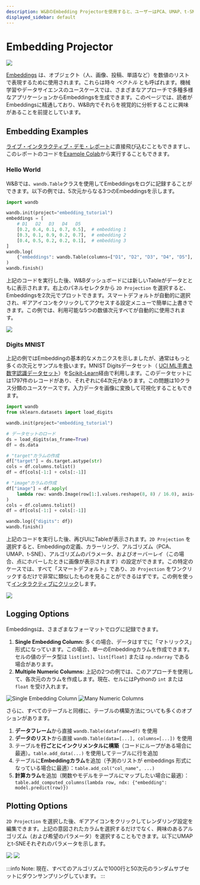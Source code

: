```yaml
---
description: W&BのEmbedding Projectorを使用すると、ユーザーはPCA、UMAP、t-SNEなどの一般的な次元削減アルゴリズムを使用して、多次元の埋め込みを2D平面にプロットできます。
displayed_sidebar: default
---
```



# Embedding Projector

![](/images/weave/embedding_projector.png)

[Embeddings](https://developers.google.com/machine-learning/crash-course/embeddings/video-lecture) は、オブジェクト（人、画像、投稿、単語など）を数値のリストで表現するために使用されます。これらは時々 _ベクトル_ とも呼ばれます。機械学習やデータサイエンスのユースケースでは、さまざまなアプローチで多種多様なアプリケーションからEmbeddingsを生成できます。このページでは、読者がEmbeddingsに精通しており、W&B内でそれらを視覚的に分析することに興味があることを前提としています。

## Embedding Examples

[ライブ・インタラクティブ・デモ・レポート](https://wandb.ai/timssweeney/toy\_datasets/reports/Feature-Report-W-B-Embeddings-Projector--VmlldzoxMjg2MjY4?accessToken=bo36zrgl0gref1th5nj59nrft9rc4r71s53zr2qvqlz68jwn8d8yyjdz73cqfyhq)に直接飛び込むこともできますし、このレポートのコードを[Example Colab](https://colab.research.google.com/drive/1DaKL4lZVh3ETyYEM1oJ46ffjpGs8glXA#scrollTo=D--9i6-gXBm\_)から実行することもできます。

### Hello World

W&Bでは、`wandb.Table`クラスを使用してEmbeddingsをログに記録することができます。以下の例では、5次元からなる3つのEmbeddingsを示します。

```python
import wandb

wandb.init(project="embedding_tutorial")
embeddings = [
    # D1   D2   D3   D4   D5
    [0.2, 0.4, 0.1, 0.7, 0.5],  # embedding 1
    [0.3, 0.1, 0.9, 0.2, 0.7],  # embedding 2
    [0.4, 0.5, 0.2, 0.2, 0.1],  # embedding 3
]
wandb.log(
    {"embeddings": wandb.Table(columns=["D1", "D2", "D3", "D4", "D5"], data=embeddings)}
)
wandb.finish()
```

上記のコードを実行した後、W&Bダッシュボードには新しいTableがデータとともに表示されます。右上のパネルセレクタから `2D Projection` を選択すると、Embeddingsを2次元でプロットできます。スマートデフォルトが自動的に選択され、ギアアイコンをクリックしてアクセスする設定メニューで簡単に上書きできます。この例では、利用可能な5つの数値次元すべてが自動的に使用されます。

![](/images/app_ui/weave_hello_world.png)

### Digits MNIST

上記の例ではEmbeddingの基本的なメカニクスを示しましたが、通常はもっと多くの次元とサンプルを扱います。MNIST Digitsデータセット（ [UCI ML手書き数字認識データセット](https://archive.ics.uci.edu/ml/datasets/Optical+Recognition+of+Handwritten+Digits)）を[Scikit-Learn](https://scikit-learn.org/stable/modules/generated/sklearn.datasets.load\_digits.html)経由で利用します。このデータセットには1797件のレコードがあり、それぞれに64次元があります。この問題は10クラス分類のユースケースです。入力データを画像に変換して可視化することもできます。

```python
import wandb
from sklearn.datasets import load_digits

wandb.init(project="embedding_tutorial")

# データセットのロード
ds = load_digits(as_frame=True)
df = ds.data

# "target"カラムの作成
df["target"] = ds.target.astype(str)
cols = df.columns.tolist()
df = df[cols[-1:] + cols[:-1]]

# "image"カラムの作成
df["image"] = df.apply(
    lambda row: wandb.Image(row[1:].values.reshape(8, 8) / 16.0), axis=1
)
cols = df.columns.tolist()
df = df[cols[-1:] + cols[:-1]]

wandb.log({"digits": df})
wandb.finish()
```

上記のコードを実行した後、再びUIにTableが表示されます。`2D Projection` を選択すると、Embeddingの定義、カラーリング、アルゴリズム（PCA、UMAP、t-SNE）、アルゴリズムのパラメータ、およびオーバーレイ（この場合、点にホバーしたときに画像が表示されます）の設定ができます。この特定のケースでは、すべて「スマートデフォルト」であり、`2D Projection` をワンクリックするだけで非常に類似したものを見ることができるはずです。この例を使って[インタラクティブにクリック](https://wandb.ai/timssweeney/embedding\_tutorial/runs/k6guxhum?workspace=user-timssweeney)します。

![](/images/weave/embedding_projector.png)

## Logging Options

Embeddingsは、さまざまなフォーマットでログに記録できます。

1. **Single Embedding Column:** 多くの場合、データはすでに「マトリックス」形式になっています。この場合、単一のEmbeddingカラムを作成できます。セルの値のデータ型は `list[int]`、`list[float]` または `np.ndarray` である場合があります。
2. **Multiple Numeric Columns:** 上記の2つの例では、このアプローチを使用して、各次元のカラムを作成します。現在、セルにはPythonの `int` または `float` を受け入れます。

![Single Embedding Column](/images/weave/logging_options.png)
![Many Numeric Columns](/images/weave/logging_option_image_right.png)

さらに、すべてのテーブルと同様に、テーブルの構築方法についても多くのオプションがあります。

1. **データフレーム**から直接 `wandb.Table(dataframe=df)` を使用
2. **データのリスト**から直接 `wandb.Table(data=[...], columns=[...])` を使用
3. テーブルを**行ごとにインクリメンタルに構築**（コードにループがある場合に最適）。`table.add_data(...)` を使用してテーブルに行を追加
4. テーブルに**Embeddingカラム**を追加（予測のリストが embeddings 形式になっている場合に最適）：`table.add_col("col_name", ...)`
5. **計算カラム**を追加（関数やモデルをテーブルにマップしたい場合に最適）：`table.add_computed_columns(lambda row, ndx: {"embedding": model.predict(row)})`

## Plotting Options

`2D Projection` を選択した後、ギアアイコンをクリックしてレンダリング設定を編集できます。上記の意図されたカラムを選択するだけでなく、興味のあるアルゴリズム（および希望のパラメータ）を選択することもできます。以下にUMAPとt-SNEそれぞれのパラメータを示します。

![](/images/weave/plotting_options_left.png)
![](/images/weave/plotting_options_right.png)

:::info
Note: 現在、すべてのアルゴリズムで1000行と50次元のランダムサブセットにダウンサンプリングしています。
:::
